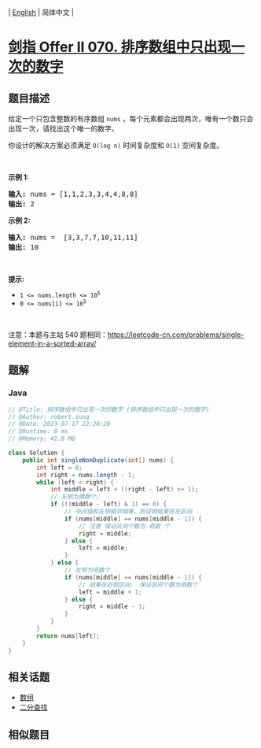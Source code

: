 
| [English](README_EN.md) | 简体中文 |

# [剑指 Offer II 070. 排序数组中只出现一次的数字](https://leetcode.cn//problems/skFtm2/)

## 题目描述

<p>给定一个只包含整数的有序数组 <code>nums</code>&nbsp;，每个元素都会出现两次，唯有一个数只会出现一次，请找出这个唯一的数字。</p>

<p>你设计的解决方案必须满足 <code>O(log n)</code> 时间复杂度和 <code>O(1)</code> 空间复杂度。</p>

<p>&nbsp;</p>

<p><strong>示例 1:</strong></p>

<pre>
<strong>输入:</strong> nums = [1,1,2,3,3,4,4,8,8]
<strong>输出:</strong> 2
</pre>

<p><strong>示例 2:</strong></p>

<pre>
<strong>输入:</strong> nums =  [3,3,7,7,10,11,11]
<strong>输出:</strong> 10
</pre>

<p>&nbsp;</p>

<p><meta charset="UTF-8" /></p>

<p><strong>提示:</strong></p>

<ul>
	<li><code>1 &lt;= nums.length &lt;= 10<sup>5</sup></code></li>
	<li><code>0 &lt;= nums[i]&nbsp;&lt;= 10<sup>5</sup></code></li>
</ul>

<p>&nbsp;</p>

<p><meta charset="UTF-8" />注意：本题与主站 540&nbsp;题相同：<a href="https://leetcode-cn.com/problems/single-element-in-a-sorted-array/">https://leetcode-cn.com/problems/single-element-in-a-sorted-array/</a></p>


## 题解


### Java

```Java
// @Title: 排序数组中只出现一次的数字 (排序数组中只出现一次的数字)
// @Author: robert.sunq
// @Date: 2023-07-17 22:20:20
// @Runtime: 0 ms
// @Memory: 41.8 MB

class Solution {
    public int singleNonDuplicate(int[] nums) {
        int left = 0;
        int right = nums.length - 1;
        while (left < right) {
            int middle = left + ((right - left) >> 1);
            // 左侧为偶数个, 
            if (((middle - left) & 1) == 0) {
                // 中间值和左侧相邻相等，则证明结果在左区间
                if (nums[middle] == nums[middle - 1]) {
                    // 注意 保证区间个数为 奇数 个
                    right = middle;
                } else {
                    left = middle;
                }
            } else {
                // 左侧为奇数个
                if (nums[middle] == nums[middle - 1]) {
                    // 结果在右侧区间， 保证区间个数为奇数个
                    left = middle + 1;
                } else {
                    right = middle - 1;
                }
            }
        }
        return nums[left];
    }
}
```



## 相关话题

- [数组](https://leetcode.cn//tag/array)
- [二分查找](https://leetcode.cn//tag/binary-search)

## 相似题目



